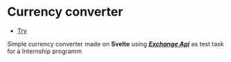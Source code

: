 # Currency converter

* [Try](https://intern-tasks-wu4l.vercel.app/)

Simple currency converter made on **Svelte** using [***Exchange Api***](https://www.exchangerate-api.com/) as test task for a Internship programm
